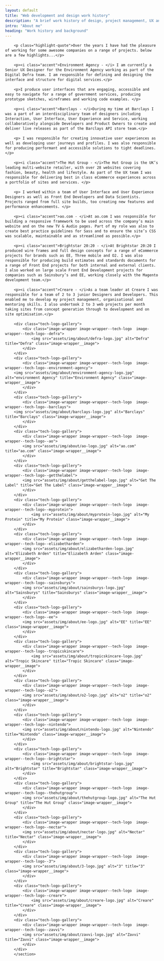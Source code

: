 ```yaml
---
layout: default
title: "Web development and design work history"
description: "A brief work history of design, project management, UX and Front End Development jobs"
intro: "About me"
heading: "Work history and background"
---
```




<section class="content">

		<p class="highlight-quote">Over the years I have had the pleasure of working for some awesome companies on a range of projects. below are a few highlights...</p>

		<p><i class="accent">Environment Agency - </i> I am currently a Senior UX Designer for the Environment Agency working as part of the Digital Defra team. I am responsible for defining and designing the interface and structure for digital services.</p>

		<p>I produce user interfaces that are engaging, accessible and easy to navigate for a range of government services, producing prototype sketches, wireframes and working code examples. </p>

		<p><i class="accent">Barclays - </i>During my time at Barclays I was a part of an interdisciplinary team of designers including Interaction, User Interface, User Experience and Service, working collaboratively alongside Developers and Product Owners to create and deliver live releases as part of the Barclays API store team.</p>

		<p> I was responsible for creating innovative user experiences as well as developing user journeys and profiles. I was also responsible for producing performant and accessible solutions to tight deadlines.</p>

	 	<p><i class="accent">The Hut Group - </i>The Hut Group is the UK’s leading multi-website retailer, with over 28 websites covering fashion, beauty, health and lifestyle. As part of the UX team I was responsible for delivering best in class eCommerce experiences across a portfolio of sites and services. </p>

		<p>	I worked within a team of User Interface and User Experience Designers as well as Front End Developers and Data Scientists. Projects ranged from full site builds, too creating new features and performance enhancements. </p>

		<p><i class="accent">ao.com - </i>At ao.com I was responsible for building a responsive framework to be used across the company’s main website and on the new TV & Audio pages. Part of my role was also to create best practice guidelines for Sass and to ensure the site’s CSS was scalable, maintainable and as streamlined as possible.</p>

		<p><i class="accent">Brightstar 20:20 - </i>At Brightstar 20:20 I produced wire frames and full design concepts for a range of eCommerce projects for brands such as EE, Three mobile and O2. I was also responsible for producing build estimates and standards documents for a range of Front End projects for both internal and external clients. I also worked on large scale Front End Development projects for companies such as Sainsbury’s and EE, working closely with the Magento development team.</p>

		<p><i class="accent">Creare - </i>As a team leader at Creare I was responsible for a team of 2 to 3 junior Designers and Developers. This enabled me to develop my project management, organisational and mentoring skills. I also undertook 2 to 3 web projects per month taking sites from concept generation through to development and on site optimisation.</p>

		<div class="tech-logo-gallery">
			<div class="image-wrapper image-wrapper--tech-logo  image-wrapper--tech-logo--defra">
				<img src="assets/img/about/defra-logo.jpg" alt="Defra" title="Defra" class="image-wrapper__image">
			</div>
		</div>
		<div class="tech-logo-gallery">
			<div class="image-wrapper image-wrapper--tech-logo  image-wrapper--tech-logo--environment-agency">
      	<img src="assets/img/about/environment-agency-logo.jpg" alt="environment Agency" title="Environment Agency" class="image-wrapper__image">
			</div>
		</div>
		<div class="tech-logo-gallery">
			<div class="image-wrapper image-wrapper--tech-logo  image-wrapper--tech-logo--barclays">
      	<img src="assets/img/about/barclays-logo.jpg" alt="Barclays" title="Barclays" class="image-wrapper__image">
			</div>
		</div>
		<div class="tech-logo-gallery">
			<div class="image-wrapper image-wrapper--tech-logo  image-wrapper--tech-logo--ao">
		    <img src="assets/img/about/ao-logo.jpg" alt="ao.com" title="ao.com" class="image-wrapper__image">
			</div>
		</div>
		<div class="tech-logo-gallery">
			<div class="image-wrapper image-wrapper--tech-logo  image-wrapper--tech-logo--getthelabel">
		    <img src="assets/img/about/getthelabel-logo.jpg" alt="Get The Label" title="Get The Label" class="image-wrapper__image">
			</div>
		</div>
		<div class="tech-logo-gallery">
			<div class="image-wrapper image-wrapper--tech-logo  image-wrapper--tech-logo--myprotein">
				<img src="assets/img/about/myprotein-logo.jpg" alt="My Protein" title="My Protein" class="image-wrapper__image">
			</div>
		</div>
		<div class="tech-logo-gallery">
			<div class="image-wrapper image-wrapper--tech-logo  image-wrapper--tech-logo--elizabetharden">
		    <img src="assets/img/about/elizabetharden-logo.jpg" alt="Elizabeth Arden" title="Elizabeth Arden" class="image-wrapper__image">
			</div>
		</div>
		<div class="tech-logo-gallery">
			<div class="image-wrapper image-wrapper--tech-logo  image-wrapper--tech-logo--sainsburys">
		    <img src="assets/img/about/sainsburys-logo.jpg" alt="Sainsburys" title="Sainsburys" class="image-wrapper__image">
			</div>
		</div>
		<div class="tech-logo-gallery">
			<div class="image-wrapper image-wrapper--tech-logo  image-wrapper--tech-logo--ee">
		    <img src="assets/img/about/ee-logo.jpg" alt="EE" title="EE" class="image-wrapper__image">
			</div>
		</div>
		<div class="tech-logo-gallery">
			<div class="image-wrapper image-wrapper--tech-logo  image-wrapper--tech-logo--tropicskincare">
				<img src="assets/img/about/tropicskincare-logo.jpg" alt="Tropic Skincare" title="Tropic Skincare" class="image-wrapper__image">
			</div>
		</div>
		<div class="tech-logo-gallery">
			<div class="image-wrapper image-wrapper--tech-logo  image-wrapper--tech-logo--o2">
		  	<img src="assets/img/about/o2-logo.jpg" alt="o2" title="o2" class="image-wrapper__image">
			</div>
		</div>
		<div class="tech-logo-gallery">
			<div class="image-wrapper image-wrapper--tech-logo  image-wrapper--tech-logo--nintendo">
		  	<img src="assets/img/about/nintendo-logo.jpg" alt="Nintendo" title="Nintendo" class="image-wrapper__image">
			</div>
		</div>
		<div class="tech-logo-gallery">
			<div class="image-wrapper image-wrapper--tech-logo  image-wrapper--tech-logo--brightstar">
				<img src="assets/img/about/brightstar-logo.jpg" alt="Brightstar" title="Brightstar" class="image-wrapper__image">
			</div>
		</div>
		<div class="tech-logo-gallery">
			<div class="image-wrapper image-wrapper--tech-logo  image-wrapper--tech-logo--thehutgroup">
		    <img src="assets/img/about/thehutgroup-logo.jpg" alt="The Hut Group" title="The Hut Group" class="image-wrapper__image">
			</div>
		</div>
		<div class="tech-logo-gallery">
			<div class="image-wrapper image-wrapper--tech-logo  image-wrapper--tech-logo--nectar">
		    <img src="assets/img/about/nectar-logo.jpg" alt="Nectar" title="Nectar" class="image-wrapper__image">
			</div>
		</div>
		<div class="tech-logo-gallery">
			<div class="image-wrapper image-wrapper--tech-logo  image-wrapper--tech-logo--3">
		    <img src="assets/img/about/3-logo.jpg" alt="3" title="3" class="image-wrapper__image">
			</div>
		</div>
		<div class="tech-logo-gallery">
			<div class="image-wrapper image-wrapper--tech-logo  image-wrapper--tech-logo--creare">
				<img src="assets/img/about/creare-logo.jpg" alt="Creare" title="Creare" class="image-wrapper__image">
			</div>
		</div>
		<div class="tech-logo-gallery">
			<div class="image-wrapper image-wrapper--tech-logo  image-wrapper--tech-logo--zavvi">
		    <img src="assets/img/about/zavvi-logo.jpg" alt="Zavvi" title="Zavvi" class="image-wrapper__image">
			</div>
		</div>
		</section>
